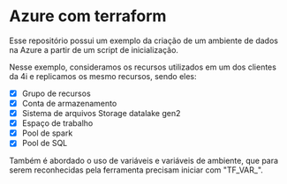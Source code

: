 # Azure com terraform


Esse repositório possui um exemplo da criação de um ambiente de dados na Azure a partir de um script de inicialização.

Nesse exemplo, consideramos os recursos utilizados em um dos clientes da 4i e replicamos os mesmo recursos, sendo eles:

- [X] Grupo de recursos 
- [X] Conta de armazenamento
- [X] Sistema de arquivos Storage datalake gen2
- [X] Espaço de trabalho 
- [X] Pool de spark
- [X] Pool de SQL

Também é abordado o uso de variáveis e variáveis de ambiente, que para serem reconhecidas pela ferramenta precisam iniciar com "TF_VAR_".


